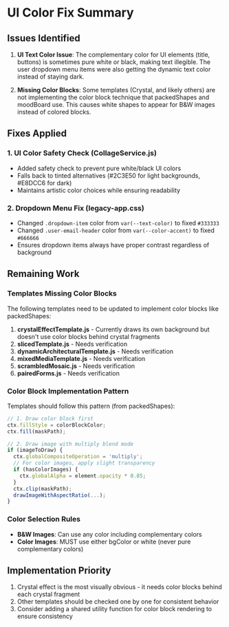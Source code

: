 # UI Color Fix Summary

## Issues Identified

1. **UI Text Color Issue**: The complementary color for UI elements (title, buttons) is sometimes pure white or black, making text illegible. The user dropdown menu items were also getting the dynamic text color instead of staying dark.

2. **Missing Color Blocks**: Some templates (Crystal, and likely others) are not implementing the color block technique that packedShapes and moodBoard use. This causes white shapes to appear for B&W images instead of colored blocks.

## Fixes Applied

### 1. UI Color Safety Check (CollageService.js)
- Added safety check to prevent pure white/black UI colors
- Falls back to tinted alternatives (#2C3E50 for light backgrounds, #E8DCC6 for dark)
- Maintains artistic color choices while ensuring readability

### 2. Dropdown Menu Fix (legacy-app.css)
- Changed `.dropdown-item` color from `var(--text-color)` to fixed `#333333`
- Changed `.user-email-header` color from `var(--color-accent)` to fixed `#666666`
- Ensures dropdown items always have proper contrast regardless of background

## Remaining Work

### Templates Missing Color Blocks
The following templates need to be updated to implement color blocks like packedShapes:

1. **crystalEffectTemplate.js** - Currently draws its own background but doesn't use color blocks behind crystal fragments
2. **slicedTemplate.js** - Needs verification
3. **dynamicArchitecturalTemplate.js** - Needs verification
4. **mixedMediaTemplate.js** - Needs verification
5. **scrambledMosaic.js** - Needs verification
6. **pairedForms.js** - Needs verification

### Color Block Implementation Pattern
Templates should follow this pattern (from packedShapes):

```javascript
// 1. Draw color block first
ctx.fillStyle = colorBlockColor;
ctx.fill(maskPath);

// 2. Draw image with multiply blend mode
if (imageToDraw) {
  ctx.globalCompositeOperation = 'multiply';
  // For color images, apply slight transparency
  if (hasColorImages) {
    ctx.globalAlpha = element.opacity * 0.85;
  }
  ctx.clip(maskPath);
  drawImageWithAspectRatio(...);
}
```

### Color Selection Rules
- **B&W Images**: Can use any color including complementary colors
- **Color Images**: MUST use either bgColor or white (never pure complementary colors)

## Implementation Priority

1. Crystal effect is the most visually obvious - it needs color blocks behind each crystal fragment
2. Other templates should be checked one by one for consistent behavior
3. Consider adding a shared utility function for color block rendering to ensure consistency
